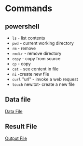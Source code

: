 # Commands

## powershell 
- ```ls``` - list contents
- ```pwd``` - current working directory
- ```rm``` - remove
- ```rmdir``` - remove directory
- ```copy``` - copy from source
- ```cp``` - copy
- ```cat``` - see content in file
- ```ni``` -create new file
- ```curl``` "url" - invoke a web request
- ```touch``` new.txt- create a new file


## Data file
[Data File](https://github.com/RaviTeja444/shell-data-processing/blob/master/poem_data_returned.txt)

## Result File
[Output File](https://github.com/RaviTeja444/shell-data-processing/blob/master/output.txt)
